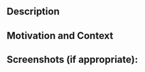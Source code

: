 ## Description

<!-- Describe your changes here -->

## Motivation and Context

<!-- Why are those changes required? If it fixes an open issue, please link the issue using the syntax "Closes #1234" or "Fixes #1234" -->

## Screenshots (if appropriate):

<!-- If you are making visual changes to a Control or adding a new Control, please include screenshots showing the result. -->
